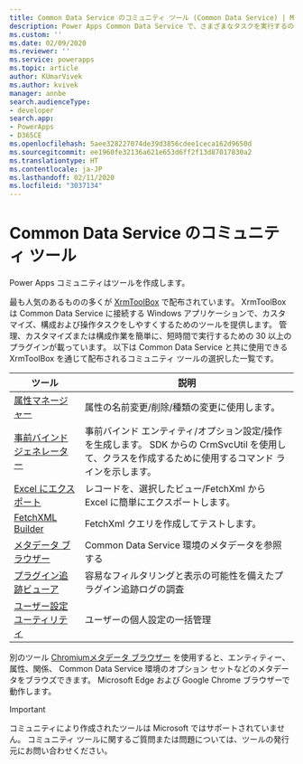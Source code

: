 ```yaml
---
title: Common Data Service のコミュニティ ツール (Common Data Service) | Microsoft Docs
description: Power Apps Common Data Service で、さまざまなタスクを実行するのに役立つコミュニティ作成ツールについてご覧ください。
ms.custom: ''
ms.date: 02/09/2020
ms.reviewer: ''
ms.service: powerapps
ms.topic: article
author: KUmarVivek
ms.author: kvivek
manager: annbe
search.audienceType:
- developer
search.app:
- PowerApps
- D365CE
ms.openlocfilehash: 5aee328227074de39d3856cdee1ceca162d9650d
ms.sourcegitcommit: ee1960fe32136a621e653d6ff2f13d87017830a2
ms.translationtype: HT
ms.contentlocale: ja-JP
ms.lasthandoff: 02/11/2020
ms.locfileid: "3037134"
---
```

# <a name="community-tools-for-common-data-service"></a>Common Data Service のコミュニティ ツール

Power Apps コミュニティはツールを作成します。 

最も人気のあるものの多くが [XrmToolBox](https://www.xrmtoolbox.com/) で配布されています。 XrmToolBox は Common Data Service に接続する Windows アプリケーションで、カスタマイズ、構成および操作タスクをしやすくするためのツールを提供します。 管理、カスタマイズまたは構成作業を簡単に、短時間で実行するための 30 以上のプラグインが載っています。 以下は Common Data Service と共に使用できる XrmToolBox を通じて配布されるコミュニティ ツールの選択した一覧です。

|ツール  |説明  |
|---------|---------|
|[属性マネージャー](https://www.xrmtoolbox.com/plugins/DLaB.Xrm.AttributeManager/)|属性の名前変更/削除/種類の変更に使用します。|
|[事前バインド ジェネレーター](https://www.xrmtoolbox.com/plugins/DLaB.Xrm.EarlyBoundGenerator/)|事前バインド エンティティ/オプション設定/操作を生成します。 SDK からの CrmSvcUtil を使用して、クラスを作成するために使用するコマンド ラインを示します。|
|[Excel にエクスポート](https://www.xrmtoolbox.com/plugins/Ryr.XrmToolBox.ExportToExcel/)|レコードを、選択したビュー/FetchXml から Excel に簡単にエクスポートします。|
|[FetchXML Builder](https://www.xrmtoolbox.com/plugins/Cinteros.Xrm.FetchXmlBuilder/)|FetchXml クエリを作成してテストします。|
|[メタデータ ブラウザー](https://www.xrmtoolbox.com/plugins/MsCrmTools.MetadataBrowser/)|Common Data Service 環境のメタデータを参照する|
|[プラグイン追跡ビューア](https://www.xrmtoolbox.com/plugins/Cinteros.XrmToolBox.PluginTraceViewer/)|容易なフィルタリングと表示の可能性を備えたプラグイン追跡ログの調査|
|[ユーザー設定ユーティリティ](https://www.xrmtoolbox.com/plugins/MsCrmTools.UserSettingsUtility/)|ユーザーの個人設定の一括管理|

別のツール [Chromiumメタデータ ブラウザー](https://community.dynamicslabs.io/feed/metadata-browser) を使用すると、エンティティー、属性、関係、 Common Data Service 環境のオプション セットなどのメタデータをブラウズできます。 Microsoft Edge および Google Chrome ブラウザーで動作します。 

> [!IMPORTANT]
> コミュニティにより作成されたツールは Microsoft ではサポートされていません。 コミュニティ ツールに関するご質問または問題については、ツールの発行元にお問い合わせください。
